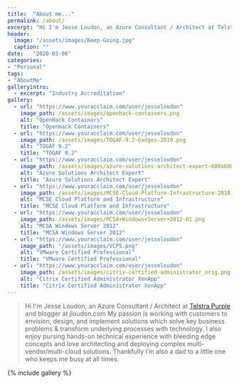 ```yaml
---
title:  "About me..."
permalink: /about/
excerpt: "Hi I'm Jesse Loudon, an Azure Consultant / Architect at Telstra Purple and blogger at jloudon.com"
header:
  image: "/assets/images/Keep-Going.jpg"
  caption: ""
date:   "2020-02-06"
categories: 
- "Personal"
tags: 
- "AboutMe"
galleryintro: 
  - excerpt: "Industry Accreditation"
gallery:
  - url: "https://www.youracclaim.com/user/jesseloudon"
    image_path: /assets/images/openhack-containers.png
    alt: "OpenHack Containers"
    title: "OpenHack Containers"
  - url: "https://www.youracclaim.com/user/jesseloudon"
    image_path: /assets/images/TOGAF-9.2-badges-2019.png
    alt: "TOGAF 9.2"
    title: "TOGAF 9.2"
  - url: "https://www.youracclaim.com/user/jesseloudon"
    image_path: /assets/images/azure-solutions-architect-expert-600x600.png
    alt: "Azure Solutions Architect Expert"
    title: "Azure Solutions Architect Expert"
  - url: "https://www.youracclaim.com/user/jesseloudon"
    image_path: /assets/images/MCSE-Cloud-Platform-Infrastructure-2018.png
    alt: "MCSE Cloud Platform and Infrastructure"
    title: "MCSE Cloud Platform and Infrastructure"
  - url: "https://www.youracclaim.com/user/jesseloudon"
    image_path: /assets/images/MCSA+Windows+Server+2012-01.png
    alt: "MCSA Windows Server 2012"
    title: "MCSA Windows Server 2012"
  - url: "https://www.youracclaim.com/user/jesseloudon"
    image_path: "/assets/images/VCP5.png"
    alt: "VMware Certified Professional"
    title: "VMware Certified Professional"
  - url: "https://www.youracclaim.com/user/jesseloudon"
    image_path: /assets/images/citrix-certified-administrator_orig.png
    alt: "Citrix Certified Administrator XenApp"
    title: "Citrix Certified Administrator XenApp"
---
```

> Hi I'm Jesse Loudon, an Azure Consultant / Architect at [Telstra Purple][telstrapurple] and blogger at jloudon.com
My passion is working with customers to envision, design, and implement solutions which solve key business problems & transform underlying processes with technology.
I also enjoy pursing hands-on technical experience with bleeding edge concepts and love architecting and deploying complex multi-vendor/multi-cloud solutions.
Thankfully I’m also a dad to a little one who keeps me busy at all times.

{% include gallery %}

[telstrapurple]:https://www.telstra.com.au/business-enterprise/services/telstra-purple